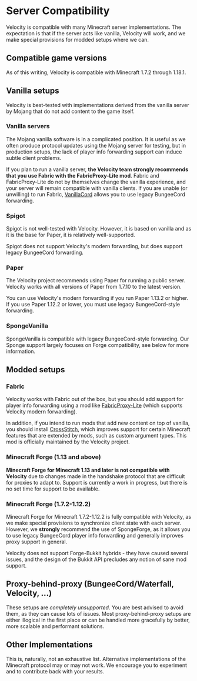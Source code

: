 # Server Compatibility

Velocity is compatible with many Minecraft server implementations. The expectation is that if the
server acts like vanilla, Velocity will work, and we make special provisions for modded setups where
we can.

## Compatible game versions

As of this writing, Velocity is compatible with Minecraft 1.7.2 through 1.18.1.

## Vanilla setups

Velocity is best-tested with implementations derived from the vanilla server by Mojang that do not
add content to the game itself.

### Vanilla servers

The Mojang vanilla software is in a complicated position. It is useful as we often produce protocol
updates using the Mojang server for testing, but in production setups, the lack of player info
forwarding support can induce subtle client problems.

If you plan to run a vanilla server, **the Velocity team strongly recommends that you use Fabric
with the FabricProxy-Lite mod**. Fabric and FabricProxy-Lite do not by themselves change the vanilla
experience, and your server will remain compatible with vanilla clients. If you are unable (or
unwilling) to run Fabric, [VanillaCord](https://github.com/ME1312/VanillaCord) allows you to use
legacy BungeeCord forwarding.

### Spigot

Spigot is not well-tested with Velocity. However, it is based on vanilla and as it is the base for
Paper, it is relatively well-supported.

Spigot does not support Velocity's modern forwarding, but does support legacy BungeeCord forwarding.

### Paper

The Velocity project recommends using Paper for running a public server. Velocity works with all
versions of Paper from 1.7.10 to the latest version.

You can use Velocity's modern forwarding if you run Paper 1.13.2 or higher. If you use Paper 1.12.2
or lower, you must use legacy BungeeCord-style forwarding.

### SpongeVanilla

SpongeVanilla is compatible with legacy BungeeCord-style forwarding. Our Sponge support largely
focuses on Forge compatibility, see below for more information.

## Modded setups

### Fabric

Velocity works with Fabric out of the box, but you should add support for player info forwarding
using a mod like [FabricProxy-Lite](https://modrinth.com/mod/fabricproxy-lite) (which supports
Velocity modern forwarding).

In addition, if you intend to run mods that add new content on top of vanilla, you should install
[CrossStitch](https://modrinth.com/mod/crossstitch), which improves support for certain Minecraft
features that are extended by mods, such as custom argument types. This mod is officially maintained
by the Velocity project.

### Minecraft Forge (1.13 and above)

**Minecraft Forge for Minecraft 1.13 and later is not compatible with Velocity** due to changes made
in the handshake protocol that are difficult for proxies to adapt to. Support is currently a work in
progress, but there is no set time for support to be available.

### Minecraft Forge (1.7.2-1.12.2)

Minecraft Forge for Minecraft 1.7.2-1.12.2 is fully compatible with Velocity, as we make special
provisions to synchronize client state with each server. However, we **strongly** recommend the use
of SpongeForge, as it allows you to use legacy BungeeCord player info forwarding and generally
improves proxy support in general.

Velocity does not support Forge-Bukkit hybrids - they have caused several issues, and the design of
the Bukkit API precludes any notion of sane mod support.

## Proxy-behind-proxy (BungeeCord/Waterfall, Velocity, ...)

These setups are _completely unsupported_. You are best advised to avoid them, as they can cause
lots of issues. Most proxy-behind-proxy setups are either illogical in the first place or can be
handled more gracefully by better, more scalable and performant solutions.

## Other Implementations

This is, naturally, not an exhaustive list. Alternative implementations of the Minecraft protocol
may or may not work. We encourage you to experiment and to contribute back with your results.
